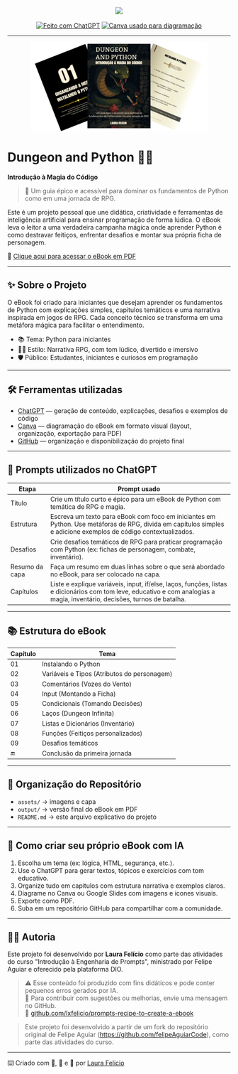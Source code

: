 <p align="center">
    <img width="100" src=".github/assets/banner.png">
</p>

<p align="center">
<a href="https://chat.openai.com/"><img src="https://img.shields.io/badge/Gerado%20com-ChatGPT-blue?logo=openai&logoColor=white" alt="Feito com ChatGPT"></a>
<a href="https://www.canva.com/"><img src="https://img.shields.io/badge/Diagramação-Canva-purple?logo=canva" alt="Canva usado para diagramação"></a>
</p>

-------

<p align="center">
<img 
    src="./assets/banner-readme.png"
    width="400"  
/>
</p>

# Dungeon and Python 🐍🎲  
**Introdução à Magia do Código**

> 📘 Um guia épico e acessível para dominar os fundamentos de Python como em uma jornada de RPG.

Este é um projeto pessoal que une didática, criatividade e ferramentas de inteligência artificial para ensinar programação de forma lúdica. O eBook leva o leitor a uma verdadeira campanha mágica onde aprender Python é como destravar feitiços, enfrentar desafios e montar sua própria ficha de personagem.

📖 [Clique aqui para acessar o eBook em PDF](output/ebook%20-%20dungeon%20and%20python.pdf)

---

## ✨ Sobre o Projeto

O eBook foi criado para iniciantes que desejam aprender os fundamentos de Python com explicações simples, capítulos temáticos e uma narrativa inspirada em jogos de RPG. Cada conceito técnico se transforma em uma metáfora mágica para facilitar o entendimento.

- 📚 Tema: Python para iniciantes
- 🧙‍♀️ Estilo: Narrativa RPG, com tom lúdico, divertido e imersivo
- 🛡️ Público: Estudantes, iniciantes e curiosos em programação

---

## 🛠️ Ferramentas utilizadas

- [ChatGPT](https://chat.openai.com) — geração de conteúdo, explicações, desafios e exemplos de código
- [Canva](https://www.canva.com) — diagramação do eBook em formato visual (layout, organização, exportação para PDF)
- [GitHub](https://github.com/lxfelicio) — organização e disponibilização do projeto final

---

## 📜 Prompts utilizados no ChatGPT

| Etapa          | Prompt usado                                                                                                                                                               |
|----------------|----------------------------------------------------------------------------------------------------------------------------------------------------------------------------|
| Título         | Crie um título curto e épico para um eBook de Python com temática de RPG e magia.                                                                                         |
| Estrutura      | Escreva um texto para eBook com foco em iniciantes em Python. Use metáforas de RPG, divida em capítulos simples e adicione exemplos de código contextualizados.           |
| Desafios       | Crie desafios temáticos de RPG para praticar programação com Python (ex: fichas de personagem, combate, inventário).                                                      |
| Resumo da capa | Faça um resumo em duas linhas sobre o que será abordado no eBook, para ser colocado na capa.                                                                              |
| Capítulos      | Liste e explique variáveis, input, if/else, laços, funções, listas e dicionários com tom leve, educativo e com analogias a magia, inventário, decisões, turnos de batalha.|

---

## 📚 Estrutura do eBook

| Capítulo | Tema                                         |
|----------|----------------------------------------------|
| 01       | Instalando o Python                         |
| 02       | Variáveis e Tipos (Atributos do personagem) |
| 03       | Comentários (Vozes do Vento)                |
| 04       | Input (Montando a Ficha)                    |
| 05       | Condicionais (Tomando Decisões)             |
| 06       | Laços (Dungeon Infinita)                    |
| 07       | Listas e Dicionários (Inventário)           |
| 08       | Funções (Feitiços personalizados)           |
| 09       | Desafios temáticos                          |
| 🔚       | Conclusão da primeira jornada               |

---

## 📂 Organização do Repositório

- `assets/` → imagens e capa
- `output/` → versão final do eBook em PDF
- `README.md` → este arquivo explicativo do projeto

---

## 🚀 Como criar seu próprio eBook com IA

1. Escolha um tema (ex: lógica, HTML, segurança, etc.).
2. Use o ChatGPT para gerar textos, tópicos e exercícios com tom educativo.
3. Organize tudo em capítulos com estrutura narrativa e exemplos claros.
4. Diagrame no Canva ou Google Slides com imagens e ícones visuais.
5. Exporte como PDF.
6. Suba em um repositório GitHub para compartilhar com a comunidade.

---

## 🧙‍♀️ Autoria

Este projeto foi desenvolvido por **Laura Felício** como parte das atividades do curso "Introdução à Engenharia de Prompts", ministrado por Felipe Aguiar e oferecido pela plataforma DIO.

> ⚠️ Esse conteúdo foi produzido com fins didáticos e pode conter pequenos erros gerados por IA.  
> 💬 Para contribuir com sugestões ou melhorias, envie uma mensagem no GitHub.  
> 🔗 [github.com/lxfelicio/prompts-recipe-to-create-a-ebook](https://github.com/lxfelicio/prompts-recipe-to-create-a-ebook)


> Este projeto foi desenvolvido a partir de um fork do repositório original de Felipe Aguiar (https://github.com/felipeAguiarCode), como parte das atividades do curso.

---

⌨️  Criado com 🐍, 🎲 e 💜 por [Laura Felício](https://github.com/lxfelicio)

